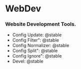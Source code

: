 # WebDev

### Website Development Tools.

* Config Update: @stable
* Config Filter": @stable
* Config Normalizer: @stable
* Config Split": @stable
* Config Ignore": @stable
* Devel: @stable